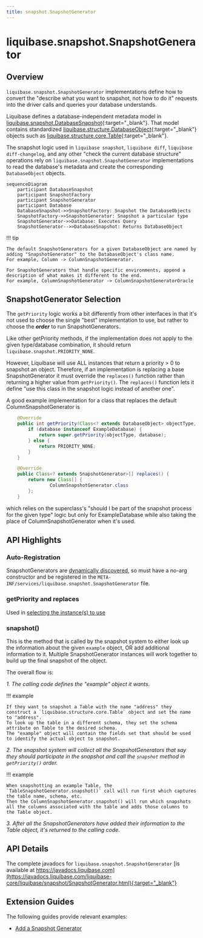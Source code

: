 ```yaml
---
title: snapshot.SnapshotGenerator
---
```


# liquibase.snapshot.SnapshotGenerator

## Overview

`liquibase.snapshot.SnapshotGenerator` implementations define how to convert the "describe what you want to snapshot, not how to do it" requests 
into the driver calls and queries your database understands.

Liquibase defines a database-independent metadata model in [liquibase.snapshot.DatabaseSnapshot](https://javadocs.liquibase.com/liquibase-core/liquibase/snapshot/DatabaseSnapshot.html){:target="_blank"}.
That model contains standardized [liquibase.structure.DatabaseObject](https://javadocs.liquibase.com/liquibase-core/liquibase/structure/DatabaseObject.html){:target="_blank"} objects such as
[liquibase.structure.core.Table](https://javadocs.liquibase.com/liquibase-core/liquibase/structure/core/Table.html){:target="_blank"}.

The snapshot logic used in `liquibase snapshot`, `liquibase diff`, `liquibase diff-changelog`, and any other "check the current database structure" operations rely on `liquibase.snapshot.SnapshotGenerator`
implementations to read the database's metadata and create the corresponding `DatabaseObject` objects.

```mermaid
sequenceDiagram
    participant DatabaseSnapshot
    participant SnapshotFactory
    participant SnapshotGenerator
    participant Database
    DatabaseSnapshot->>SnapshotFactory: Snapshot the DatabaseObjects
    SnapshotFactory->>SnapshotGenerator: Snapshot a particular type
    SnapshotGenerator->>Database: Executes Query
    SnapshotGenerator-->>DatabaseSnapshot: Returns DatabaseObject
```

!!! tip

    The default SnapshotGenerators for a given DatabaseObject are named by adding "SnapshotGenerator" to the DatabaseObject's class name.
    For example, Column -> ColumnSnapshotGenerator.

    For SnapshotGenerators that handle specific environments, append a description of what makes it different to the end.
    For example, ColumnSnapshotGenerator -> ColumnSnapshotGeneratorOracle


## SnapshotGenerator Selection

The `getPriority` logic works a bit differently from other interfaces in that it's not used to choose the single "best" implementation to use, but rather to choose the **_order_** to run SnapshotGenerators.

Like other getPriority methods, if the implementation does not apply to the given type/database combination, it should return `liquibase.snapshot.PRIORITY_NONE`.

However, Liquibase will use ALL instances that return a priority > 0 to snapshot an object.
Therefore, if an implementation is replacing a base SnapshotGenerator it must override the `replaces()` function rather than returning a higher value from `getPriority()`.
The `replaces()` function lets it define "use this class in the snapshot logic instead of another one".

A good example implementation for a class that replaces the default ColumnSnapshotGenerator is

```java
    @Override
    public int getPriority(Class<? extends DatabaseObject> objectType, Database database) {
        if (database instanceof ExampleDatabase) {
            return super.getPriority(objectType, database);
        } else {
            return PRIORITY_NONE;
        }
    }

    @Override
    public Class<? extends SnapshotGenerator>[] replaces() {
        return new Class[] {
                ColumnSnapshotGenerator.class
        };
    }
```

which relies on the superclass's "should I be part of the snapshot process for the given type" logic but only for ExampleDatabase while also taking the place of ColumnSnapshotGenerator when it's used.

## API Highlights

### Auto-Registration

SnapshotGenerators are [dynamically discovered](../architecture/service-discovery.md), so must have a no-arg constructor and be registered in the `META-INF/services/liquibase.snapshot.SnapshotGenerator` file.

### getPriority and replaces

Used in [selecting the instance(s) to use](#snapshotgenerator-selection)

### snapshot()

This is the method that is called by the snapshot system to either look up the information about the given `example` object, OR add additional information to it.
Multiple SnapshotGenerator instances will work together to build up the final snapshot of the object.

The overall flow is:

_1. The calling code defines the "example" object it wants._

!!! example

    If they want to snapshot a Table with the name "address" they construct a `liquibase.structure.core.Table` object and set the name to "address". 
    To look up the table in a different schema, they set the schema attribute on Table to the desired schema.
    The "example" object will contain the fields set that should be used to identify the actual object to snapshot. 

_2. The snapshot system will collect all the SnapshotGenerators that say they should participate in the snapshot and call the `snapshot` method in `getPriority()` order._

!!! example

    When snapshotting an example Table, the `TableSnapshotGenerator.snapshot()` call will run first which captures the table name, schema, etc.  
    Then the ColumnSnapshotGenerator.snapshot() will run which snapshots all the columns associated with the table and adds those columns to the Table object.

_3. After all the SnapshotGenerators have added their information to the Table object, it's returned to the calling code._


## API Details

The complete javadocs for `liquibase.snapshot.SnapshotGenerator` [is available at https://javadocs.liquibase.com](https://javadocs.liquibase.com/liquibase-core/liquibase/snapshot/SnapshotGenerator.html){:target="_blank"}

## Extension Guides

The following guides provide relevant examples:

- [Add a Snapshot Generator](../../extensions-integrations/extension-guides/add-a-snapshot-generator.md)
